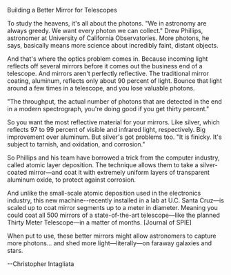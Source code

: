Building a Better Mirror for Telescopes

To study the heavens, it's all about the photons. "We in astronomy are always greedy. We want every photon we can collect." Drew Phillips, astronomer at University of California Observatories. More photons, he says, basically means more science about incredibly faint, distant objects.

And that's where the optics problem comes in. Because incoming light reflects off several mirrors before it comes out the business end of a telescope. And mirrors aren't perfectly reflective. The traditional mirror coating, aluminum, reflects only about 90 percent of light. Bounce that light around a few times in a telescope, and you lose valuable photons.

"The throughput, the actual number of photons that are detected in the end in a modern spectrograph, you're doing good if you get thirty percent."

So you want the most reflective material for your mirrors. Like silver, which reflects 97 to 99 percent of visible and infrared light, respectively. Big improvement over aluminum. But silver's got problems too. "It is finicky. It's subject to tarnish, and oxidation, and corrosion."

So Phillips and his team have borrowed a trick from the computer industry, called atomic layer deposition. The technique allows them to take a silver-coated mirror—and coat it with extremely uniform layers of transparent aluminum oxide, to protect against corrosion.

And unlike the small-scale atomic deposition used in the electronics industry, this new machine--recently installed in a lab at U.C. Santa Cruz—is scaled up to coat mirror segments up to a meter in diameter. Meaning you could coat all 500 mirrors of a state-of-the-art telescope—like the planned Thirty Meter Telescope—in a matter of months. [Journal of SPIE]

When put to use, these better mirrors might allow astronomers to capture more photons… and shed more light—literally—on faraway galaxies and stars.

--Christopher Intagliata



